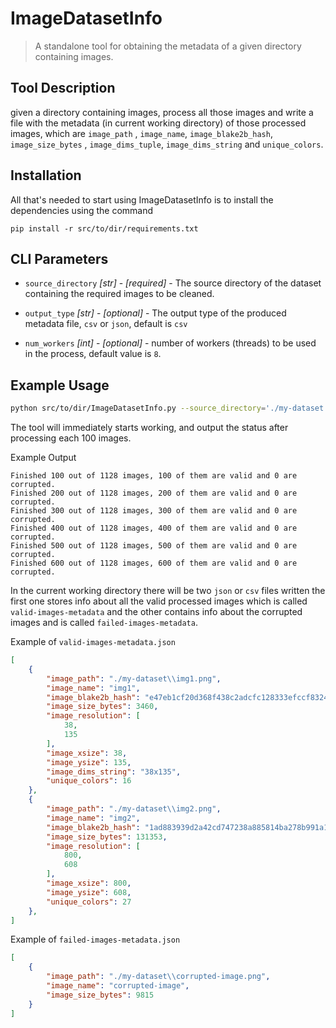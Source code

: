 # ImageDatasetInfo
> A standalone tool for obtaining the metadata of a given directory containing images. 
## Tool Description

given a directory containing images, process all those images and write a file with the metadata (in current working directory)
of those processed images, which are `image_path` , `image_name`, `image_blake2b_hash`, `image_size_bytes` , `image_dims_tuple`, `image_dims_string` and `unique_colors`. 


## Installation
All that's needed to start using ImageDatasetInfo is to install the dependencies using the command
```
pip install -r src/to/dir/requirements.txt
```

## CLI Parameters

* `source_directory` _[str]_ - _[required]_ - The source directory of the dataset containing the required images to be cleaned. 
* `output_type` _[str]_ - _[optional]_ - The output type of the produced metadata file, `csv` or `json`, default is `csv`  

* `num_workers` _[int]_ - _[optional]_ - number of workers (threads) to be used in the process, default value is `8`.

## Example Usage

```sh
python src/to/dir/ImageDatasetInfo.py --source_directory='./my-dataset' --output_type='json' --num_workers=20
```

The tool will immediately starts working, and output the status after processing each 100 images.

Example Output 
```
Finished 100 out of 1128 images, 100 of them are valid and 0 are corrupted.
Finished 200 out of 1128 images, 200 of them are valid and 0 are corrupted.
Finished 300 out of 1128 images, 300 of them are valid and 0 are corrupted.
Finished 400 out of 1128 images, 400 of them are valid and 0 are corrupted.
Finished 500 out of 1128 images, 500 of them are valid and 0 are corrupted.
Finished 600 out of 1128 images, 600 of them are valid and 0 are corrupted.
```

In the current working directory there will be two `json` or `csv` files written the first one stores info about all the valid processed images which is called `valid-images-metadata` and the other contains info about the corrupted images and is called `failed-images-metadata`.

Example of `valid-images-metadata.json`
```json
[
    {
        "image_path": "./my-dataset\\img1.png",
        "image_name": "img1",
        "image_blake2b_hash": "e47eb1cf20d368f438c2adcfc128333efccf8324ec01ada9742b12989979192a31af8d0327de590e89b0a16e8940d2bb7b0e2e7f5830b7b42695090e5f993d13",
        "image_size_bytes": 3460,
        "image_resolution": [
            38,
            135
        ],
        "image_xsize": 38,
        "image_ysize": 135,
        "image_dims_string": "38x135",
        "unique_colors": 16
    },
    {
        "image_path": "./my-dataset\\img2.png",
        "image_name": "img2",
        "image_blake2b_hash": "1ad883939d2a42cd747238a885814ba278b991a15805d5b47f1a6074b65116a87915e58c88d82a4dc33633a67c9db12dd9ecc15a309a0e5b5c2700be97d33fb9",
        "image_size_bytes": 131353,
        "image_resolution": [
            800,
            608
        ],
        "image_xsize": 800,
        "image_ysize": 608,
        "unique_colors": 27
    },
]
```
Example of `failed-images-metadata.json`
```json
[
    {
        "image_path": "./my-dataset\\corrupted-image.png",
        "image_name": "corrupted-image",
        "image_size_bytes": 9815
    }
]
```
